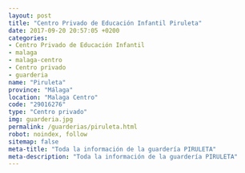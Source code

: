```yaml
---
layout: post
title: "Centro Privado de Educación Infantil Piruleta"
date: 2017-09-20 20:57:05 +0200
categories:
- Centro Privado de Educación Infantil
- malaga
- malaga-centro
- Centro privado
- guarderia
name: "Piruleta"
province: "Málaga"
location: "Malaga Centro"
code: "29016276"
type: "Centro privado"
img: guarderia.jpg
permalink: /guarderias/piruleta.html
robot: noindex, follow
sitemap: false
meta-title: "Toda la información de la guardería PIRULETA"
meta-description: "Toda la información de la guardería PIRULETA"
---
```

